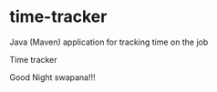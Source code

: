 # time-tracker
Java (Maven) application for tracking time on the job

Time tracker

Good Night swapana!!!
